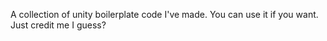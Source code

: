 A collection of unity boilerplate code I've made. You can use it if you want. Just credit me I guess?
